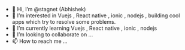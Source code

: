- 👋 Hi, I’m @stagnet (Abhishek)
- 👀 I’m interested in Vuejs , React native , ionic , nodejs , building cool apps which try to resolve some problems.
- 🌱 I’m currently learning Vuejs , React native , ionic , nodejs
- 💞️ I’m looking to collaborate on ...
- 📫 How to reach me ...

<!---
stagnet/stagnet is a ✨ special ✨ repository because its `README.md` (this file) appears on your GitHub profile.
You can click the Preview link to take a look at your changes.
--->
